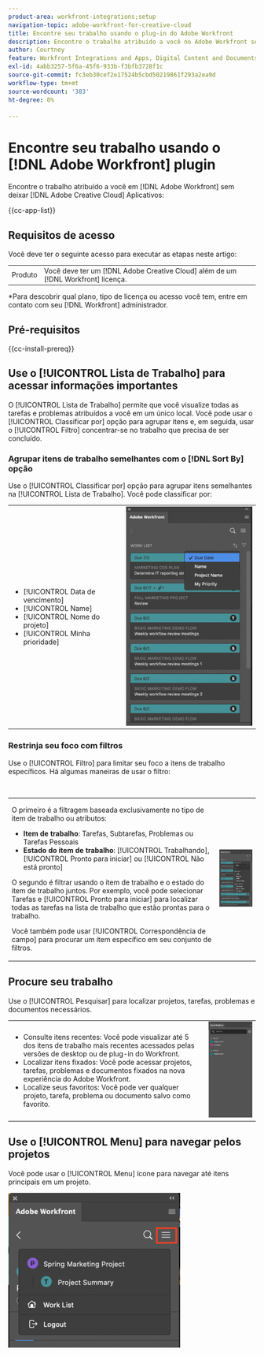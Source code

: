 ```yaml
---
product-area: workfront-integrations;setup
navigation-topic: adobe-workfront-for-creative-cloud
title: Encontre seu trabalho usando o plug-in do Adobe Workfront
description: Encontre o trabalho atribuído a você no Adobe Workfront sem sair dos aplicativos Adobe Creative Cloud.
author: Courtney
feature: Workfront Integrations and Apps, Digital Content and Documents
exl-id: 4abb3257-5f6a-45f6-933b-f3bfb3728f1c
source-git-commit: fc3eb30cef2e17524b5cbd50219861f293a2ea9d
workflow-type: tm+mt
source-wordcount: '383'
ht-degree: 0%

---
```


# Encontre seu trabalho usando o [!DNL Adobe Workfront] plugin

Encontre o trabalho atribuído a você em [!DNL Adobe Workfront] sem deixar [!DNL Adobe Creative Cloud] Aplicativos:

{{cc-app-list}}

## Requisitos de acesso

Você deve ter o seguinte acesso para executar as etapas neste artigo:

<table style="table-layout:auto"> 
 <col> 
 <col> 
 <tbody> 
 <!-- <tr> 
   <td role="rowheader">[!DNL Adobe Workfront] plan*</td> 
   <td> <p>[!UICONTROL Pro] or higher</p> </td> 
  </tr> 
  <tr data-mc-conditions=""> 
   <td role="rowheader">[!DNL Adobe Workfront] license*</td> 
   <td> <p>[!UICONTROL Work] or [!UICONTROL Plan]</p> </td> 
  </tr> -->
  <tr> 
   <td role="rowheader">Produto</td> 
   <td>Você deve ter um [!DNL Adobe Creative Cloud] além de um [!DNL Workfront] licença.</td> 
  </tr> 
 </tbody> 
</table>

&#42;Para descobrir qual plano, tipo de licença ou acesso você tem, entre em contato com seu [!DNL Workfront] administrador.

## Pré-requisitos

{{cc-install-prereq}}

## Use o [!UICONTROL Lista de Trabalho] para acessar informações importantes

O [!UICONTROL Lista de Trabalho] permite que você visualize todas as tarefas e problemas atribuídos a você em um único local. Você pode usar o [!UICONTROL Classificar por] opção para agrupar itens e, em seguida, usar o [!UICONTROL Filtro] concentrar-se no trabalho que precisa de ser concluído.

### Agrupar itens de trabalho semelhantes com o [!DNL Sort By] opção

Use o [!UICONTROL Classificar por] opção para agrupar itens semelhantes na [!UICONTROL Lista de Trabalho]. Você pode classificar por:

<table style="table-layout:auto"> 
 <col> 
 <col> 
 <tbody> 
  <tr> 
   <td> 
    <ul> 
     <li>[!UICONTROL Data de vencimento]</li> 
     <li>[!UICONTROL Name]</li> 
     <li>[!UICONTROL Nome do projeto]</li> 
     <li>[!UICONTROL Minha prioridade]</li> 
    </ul> </td> 
   <td> <img src="assets/copy-of-sort-by-350x606.png" style="width: 350;height: 606;"> </td> 
  </tr> 
 </tbody> 
</table>

### Restrinja seu foco com filtros

Use o [!UICONTROL Filtro] para limitar seu foco a itens de trabalho específicos. Há algumas maneiras de usar o filtro:

 

<table style="table-layout:auto"> 
 <col> 
 <col> 
 <tbody> 
  <tr> 
   <td> <p>O primeiro é a filtragem baseada exclusivamente no tipo de item de trabalho ou atributos:</p> 
    <ul> 
     <li><strong>Item de trabalho</strong>: Tarefas, Subtarefas, Problemas ou Tarefas Pessoais</li> 
     <li><strong>Estado do item de trabalho</strong>: [!UICONTROL Trabalhando], [!UICONTROL Pronto para iniciar] ou [!UICONTROL Não está pronto]</li> 
    </ul> <p>O segundo é filtrar usando o item de trabalho e o estado do item de trabalho juntos. Por exemplo, você pode selecionar Tarefas e [!UICONTROL Pronto para iniciar] para localizar todas as tarefas na lista de trabalho que estão prontas para o trabalho.</p> <p>Você também pode usar [!UICONTROL Correspondência de campo] para procurar um item específico em seu conjunto de filtros. </p> </td> 
   <td> <img src="assets/copy-of-filter-p-350x603.png" style="width: 350;height: 603;"> </td> 
  </tr> 
 </tbody> 
</table>

## Procure seu trabalho

Use o [!UICONTROL Pesquisar] para localizar projetos, tarefas, problemas e documentos necessários.

<table style="table-layout:auto"> 
 <col> 
 <col> 
 <tbody> 
  <tr> 
   <td> 
    <ul> 
     <li>Consulte itens recentes: Você pode visualizar até 5 dos itens de trabalho mais recentes acessados pelas versões de desktop ou de plug-in do Workfront.</li> 
     <li>Localizar itens fixados: Você pode acessar projetos, tarefas, problemas e documentos fixados na nova experiência do Adobe Workfront.</li> 
     <li>Localize seus favoritos: Você pode ver qualquer projeto, tarefa, problema ou documento salvo como favorito.</li> 
    </ul> </td> 
   <td> <img src="assets/copy-of-search-p.png"> </td> 
  </tr> 
 </tbody> 
</table>

## Use o [!UICONTROL Menu] para navegar pelos projetos

Você pode usar o [!UICONTROL Menu] ícone para navegar até itens principais em um projeto.

![](assets/go-back-to-work-list-350x314.png)
